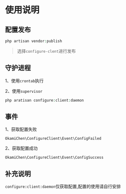 # 使用说明

## 配置发布

```php
php artisan vendor:publish
```
> 选择`configure-clent`进行发布

## 守护进程

1、使用`crontab`执行

2、使用`supervisor`

```php
php aratisan configure:client:daemon
```

## 事件

1、获取配置失败

`OkamiChen\ConfigureClient\Event\ConfigFailed`

2、获取配置成功

`OkamiChen\ConfigureClient\Event\ConfigSuccess`

## 补充说明
`configure:client:daemon`仅获取配置,配置的使用请自行安排


